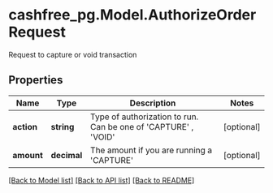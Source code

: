 # cashfree_pg.Model.AuthorizeOrderRequest
Request to capture or void transaction

## Properties

Name | Type | Description | Notes
------------ | ------------- | ------------- | -------------
**action** | **string** | Type of authorization to run. Can be one of &#39;CAPTURE&#39; , &#39;VOID&#39; | [optional] 
**amount** | **decimal** | The amount if you are running a &#39;CAPTURE&#39; | [optional] 

[[Back to Model list]](../README.md#documentation-for-models) [[Back to API list]](../README.md#documentation-for-api-endpoints) [[Back to README]](../README.md)

